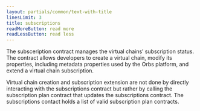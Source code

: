 ```yaml
---
layout: partials/common/text-with-title
linesLimit: 3
title: subscriptions
readMoreButton: read more
readLessButton: read less
---
```


The subsceription contract manages the virtual chains’ subscription status. The contract allows developers to create a virtual chain, modify its properties, including metadata properties used by the Orbs platform, and extend a virtual chain subscription.

Virtual chain creation and subscription extension are not done by directly interacting with the subscriptions contract but rather by calling the subscription plan contract that updates the subscriptions contract. The subscriptions contact holds a list of valid subscription plan contracts.
